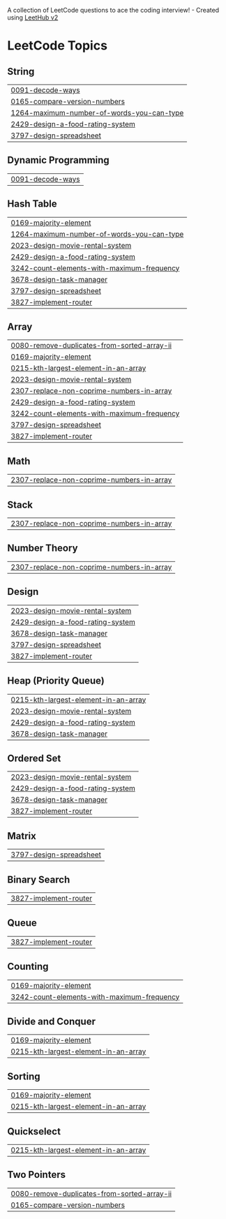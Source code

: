 A collection of LeetCode questions to ace the coding interview! - Created using [LeetHub v2](https://github.com/arunbhardwaj/LeetHub-2.0)
<!---LeetCode Topics Start-->
# LeetCode Topics
## String
|  |
| ------- |
| [0091-decode-ways](https://github.com/futSoftDev/LeetCode-Solutions/tree/master/0091-decode-ways) |
| [0165-compare-version-numbers](https://github.com/futSoftDev/LeetCode-Solutions/tree/master/0165-compare-version-numbers) |
| [1264-maximum-number-of-words-you-can-type](https://github.com/futSoftDev/LeetCode-Solutions/tree/master/1264-maximum-number-of-words-you-can-type) |
| [2429-design-a-food-rating-system](https://github.com/futSoftDev/LeetCode-Solutions/tree/master/2429-design-a-food-rating-system) |
| [3797-design-spreadsheet](https://github.com/futSoftDev/LeetCode-Solutions/tree/master/3797-design-spreadsheet) |
## Dynamic Programming
|  |
| ------- |
| [0091-decode-ways](https://github.com/futSoftDev/LeetCode-Solutions/tree/master/0091-decode-ways) |
## Hash Table
|  |
| ------- |
| [0169-majority-element](https://github.com/futSoftDev/LeetCode-Solutions/tree/master/0169-majority-element) |
| [1264-maximum-number-of-words-you-can-type](https://github.com/futSoftDev/LeetCode-Solutions/tree/master/1264-maximum-number-of-words-you-can-type) |
| [2023-design-movie-rental-system](https://github.com/futSoftDev/LeetCode-Solutions/tree/master/2023-design-movie-rental-system) |
| [2429-design-a-food-rating-system](https://github.com/futSoftDev/LeetCode-Solutions/tree/master/2429-design-a-food-rating-system) |
| [3242-count-elements-with-maximum-frequency](https://github.com/futSoftDev/LeetCode-Solutions/tree/master/3242-count-elements-with-maximum-frequency) |
| [3678-design-task-manager](https://github.com/futSoftDev/LeetCode-Solutions/tree/master/3678-design-task-manager) |
| [3797-design-spreadsheet](https://github.com/futSoftDev/LeetCode-Solutions/tree/master/3797-design-spreadsheet) |
| [3827-implement-router](https://github.com/futSoftDev/LeetCode-Solutions/tree/master/3827-implement-router) |
## Array
|  |
| ------- |
| [0080-remove-duplicates-from-sorted-array-ii](https://github.com/futSoftDev/LeetCode-Solutions/tree/master/0080-remove-duplicates-from-sorted-array-ii) |
| [0169-majority-element](https://github.com/futSoftDev/LeetCode-Solutions/tree/master/0169-majority-element) |
| [0215-kth-largest-element-in-an-array](https://github.com/futSoftDev/LeetCode-Solutions/tree/master/0215-kth-largest-element-in-an-array) |
| [2023-design-movie-rental-system](https://github.com/futSoftDev/LeetCode-Solutions/tree/master/2023-design-movie-rental-system) |
| [2307-replace-non-coprime-numbers-in-array](https://github.com/futSoftDev/LeetCode-Solutions/tree/master/2307-replace-non-coprime-numbers-in-array) |
| [2429-design-a-food-rating-system](https://github.com/futSoftDev/LeetCode-Solutions/tree/master/2429-design-a-food-rating-system) |
| [3242-count-elements-with-maximum-frequency](https://github.com/futSoftDev/LeetCode-Solutions/tree/master/3242-count-elements-with-maximum-frequency) |
| [3797-design-spreadsheet](https://github.com/futSoftDev/LeetCode-Solutions/tree/master/3797-design-spreadsheet) |
| [3827-implement-router](https://github.com/futSoftDev/LeetCode-Solutions/tree/master/3827-implement-router) |
## Math
|  |
| ------- |
| [2307-replace-non-coprime-numbers-in-array](https://github.com/futSoftDev/LeetCode-Solutions/tree/master/2307-replace-non-coprime-numbers-in-array) |
## Stack
|  |
| ------- |
| [2307-replace-non-coprime-numbers-in-array](https://github.com/futSoftDev/LeetCode-Solutions/tree/master/2307-replace-non-coprime-numbers-in-array) |
## Number Theory
|  |
| ------- |
| [2307-replace-non-coprime-numbers-in-array](https://github.com/futSoftDev/LeetCode-Solutions/tree/master/2307-replace-non-coprime-numbers-in-array) |
## Design
|  |
| ------- |
| [2023-design-movie-rental-system](https://github.com/futSoftDev/LeetCode-Solutions/tree/master/2023-design-movie-rental-system) |
| [2429-design-a-food-rating-system](https://github.com/futSoftDev/LeetCode-Solutions/tree/master/2429-design-a-food-rating-system) |
| [3678-design-task-manager](https://github.com/futSoftDev/LeetCode-Solutions/tree/master/3678-design-task-manager) |
| [3797-design-spreadsheet](https://github.com/futSoftDev/LeetCode-Solutions/tree/master/3797-design-spreadsheet) |
| [3827-implement-router](https://github.com/futSoftDev/LeetCode-Solutions/tree/master/3827-implement-router) |
## Heap (Priority Queue)
|  |
| ------- |
| [0215-kth-largest-element-in-an-array](https://github.com/futSoftDev/LeetCode-Solutions/tree/master/0215-kth-largest-element-in-an-array) |
| [2023-design-movie-rental-system](https://github.com/futSoftDev/LeetCode-Solutions/tree/master/2023-design-movie-rental-system) |
| [2429-design-a-food-rating-system](https://github.com/futSoftDev/LeetCode-Solutions/tree/master/2429-design-a-food-rating-system) |
| [3678-design-task-manager](https://github.com/futSoftDev/LeetCode-Solutions/tree/master/3678-design-task-manager) |
## Ordered Set
|  |
| ------- |
| [2023-design-movie-rental-system](https://github.com/futSoftDev/LeetCode-Solutions/tree/master/2023-design-movie-rental-system) |
| [2429-design-a-food-rating-system](https://github.com/futSoftDev/LeetCode-Solutions/tree/master/2429-design-a-food-rating-system) |
| [3678-design-task-manager](https://github.com/futSoftDev/LeetCode-Solutions/tree/master/3678-design-task-manager) |
| [3827-implement-router](https://github.com/futSoftDev/LeetCode-Solutions/tree/master/3827-implement-router) |
## Matrix
|  |
| ------- |
| [3797-design-spreadsheet](https://github.com/futSoftDev/LeetCode-Solutions/tree/master/3797-design-spreadsheet) |
## Binary Search
|  |
| ------- |
| [3827-implement-router](https://github.com/futSoftDev/LeetCode-Solutions/tree/master/3827-implement-router) |
## Queue
|  |
| ------- |
| [3827-implement-router](https://github.com/futSoftDev/LeetCode-Solutions/tree/master/3827-implement-router) |
## Counting
|  |
| ------- |
| [0169-majority-element](https://github.com/futSoftDev/LeetCode-Solutions/tree/master/0169-majority-element) |
| [3242-count-elements-with-maximum-frequency](https://github.com/futSoftDev/LeetCode-Solutions/tree/master/3242-count-elements-with-maximum-frequency) |
## Divide and Conquer
|  |
| ------- |
| [0169-majority-element](https://github.com/futSoftDev/LeetCode-Solutions/tree/master/0169-majority-element) |
| [0215-kth-largest-element-in-an-array](https://github.com/futSoftDev/LeetCode-Solutions/tree/master/0215-kth-largest-element-in-an-array) |
## Sorting
|  |
| ------- |
| [0169-majority-element](https://github.com/futSoftDev/LeetCode-Solutions/tree/master/0169-majority-element) |
| [0215-kth-largest-element-in-an-array](https://github.com/futSoftDev/LeetCode-Solutions/tree/master/0215-kth-largest-element-in-an-array) |
## Quickselect
|  |
| ------- |
| [0215-kth-largest-element-in-an-array](https://github.com/futSoftDev/LeetCode-Solutions/tree/master/0215-kth-largest-element-in-an-array) |
## Two Pointers
|  |
| ------- |
| [0080-remove-duplicates-from-sorted-array-ii](https://github.com/futSoftDev/LeetCode-Solutions/tree/master/0080-remove-duplicates-from-sorted-array-ii) |
| [0165-compare-version-numbers](https://github.com/futSoftDev/LeetCode-Solutions/tree/master/0165-compare-version-numbers) |
<!---LeetCode Topics End-->